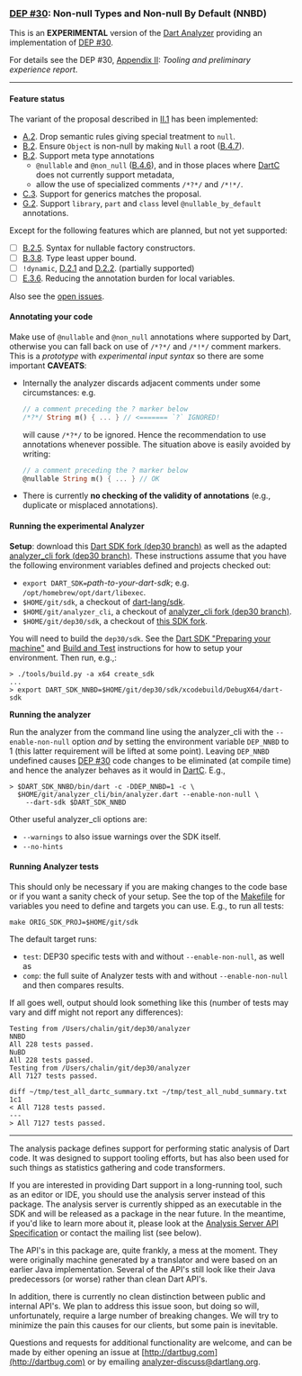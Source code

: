 ### [DEP #30][]: Non-null Types and Non-null By Default (NNBD)

This is an **EXPERIMENTAL** version of the [Dart Analyzer](https://github.com/dart-lang/sdk/tree/master/pkg/analyzer) providing an implementation of [DEP #30][].

For details see the DEP #30, [Appendix II][]: *Tooling and preliminary experience report*.

-----

#### Feature status

The variant of the proposal described in [II.1](#proposal-variant) has been implemented:

- [A.2][]. Drop semantic rules giving special treatment to `null`.
- [B.2][]. Ensure `Object` is non-null by making `Null` a root ([B.4.7](https://github.com/chalin/DEP-non-null/blob/master/doc/dep-non-null-AUTOGENERATED-DO-NOT-EDIT.md#object-not-nullable-alt)).
- [B.2][]. Support meta type annotations
    - `@nullable` and `@non_null` ([B.4.6](https://github.com/chalin/DEP-non-null/blob/master/doc/dep-non-null-AUTOGENERATED-DO-NOT-EDIT.md#type-anno-alt)), and in those places where [DartC][] does not currently support metadata, 
    - allow the use of specialized comments `/*?*/` and `/*!*/`.
- [C.3][]. Support for generics matches the proposal.
- [G.2][]. Support `library`, `part` and `class` level `@nullable_by_default` annotations.

Except for the following features which are planned, but not yet supported:

- [ ] [B.2.5](https://github.com/chalin/DEP-non-null/blob/master/doc/dep-non-null-AUTOGENERATED-DO-NOT-EDIT.md#factory-constructors). Syntax for nullable factory constructors.
- [ ] [B.3.8](https://github.com/chalin/DEP-non-null/blob/master/doc/dep-non-null-AUTOGENERATED-DO-NOT-EDIT.md#lub). Type least upper bound.
- [ ] `!dynamic`, [D.2.1](https://github.com/chalin/DEP-non-null/blob/master/doc/dep-non-null-AUTOGENERATED-DO-NOT-EDIT.md#dynamic-and-type-operators) and [D.2.2](https://github.com/chalin/DEP-non-null/blob/master/doc/dep-non-null-AUTOGENERATED-DO-NOT-EDIT.md#bang-dynamic-subtype-of). (partially supported)
- [ ] [E.3.6](https://github.com/chalin/DEP-non-null/blob/master/doc/dep-non-null-AUTOGENERATED-DO-NOT-EDIT.md#local-var-analysis). Reducing the annotation burden for local variables.

Also see the [open issues](https://github.com/chalin/sdk/issues).

#### Annotating your code

Make use of `@nullable` and `@non_null` annotations where supported by Dart, otherwise you can fall back on use of `/*?*/` and `/*!*/` comment markers. This is a _prototype_ with _experimental input syntax_ so there are some important **CAVEATS**:

- Internally the analyzer discards adjacent comments under some circumstances: e.g. 

    ```dart
    // a comment preceding the ? marker below
    /*?*/ String m() { ... } // <======= `?` IGNORED!
    ```

    will cause `/*?*/` to be ignored. Hence the recommendation to use annotations whenever possible. The situation above is easily avoided by writing:

    ```dart
    // a comment preceding the ? marker below
    @nullable String m() { ... } // OK
    ```

- There is currently **no checking of the validity of annotations** (e.g., duplicate or misplaced annotations).

#### Running the experimental Analyzer

**Setup**: download this [Dart SDK fork (dep30 branch)][chalin/sdk] as well as the adapted [analyzer_cli fork (dep30 branch)][chalin/analyzer_cli]. These instructions assume that you have the following environment variables defined and projects checked out:

- `export DART_SDK=`*path-to-your-dart-sdk*; e.g. `/opt/homebrew/opt/dart/libexec`.
- `$HOME/git/sdk`, a checkout of [dart-lang/sdk](https://github.com/dart-lang/sdk).
- `$HOME/git/analyzer_cli`, a checkout of [analyzer_cli fork (dep30 branch)][chalin/analyzer_cli].
- `$HOME/git/dep30/sdk`, a checkout of [this SDK fork][chalin/sdk].

You will need to build the `dep30/sdk`. See the [Dart SDK "Preparing your machine"](https://github.com/dart-lang/sdk/wiki/Preparing-your-machine-to-build-the-Dart-SDK) and [Build and Test](https://github.com/dart-lang/sdk/wiki/Building) instructions for how to setup your environment. Then run, e.g.,:

```shell
> ./tools/build.py -a x64 create_sdk
...
> export DART_SDK_NNBD=$HOME/git/dep30/sdk/xcodebuild/DebugX64/dart-sdk
```

**Running the analyzer**

Run the analyzer from the command line using the analyzer_cli with the `--enable-non-null` option _and_ by setting the environment variable `DEP_NNBD` to 1 (this latter requirement will be lifted at some point). Leaving `DEP_NNBD` undefined causes [DEP #30][] code changes to be eliminated (at compile time) and hence the analyzer behaves as it would in [DartC][]. E.g.,

```shell
> $DART_SDK_NNBD/bin/dart -c -DDEP_NNBD=1 -c \
  $HOME/git/analyzer_cli/bin/analyzer.dart --enable-non-null \
    --dart-sdk $DART_SDK_NNBD
```

Other useful analyzer_cli options are:

- `--warnings` to also issue warnings over the SDK itself.
- `--no-hints`

#### Running Analyzer tests

This should only be necessary if you are making changes to the code base or if you want a sanity check of your setup. See the top of the [Makefile](Makefile) for variables you need to define and targets you can use. E.g., to run all tests:

```shell
make ORIG_SDK_PROJ=$HOME/git/sdk
```

The default target runs:

- `test`: DEP30 specific tests with and without `--enable-non-null`, as well as
- `comp`: the full suite of Analyzer tests with and without `--enable-non-null` and then compares results.

If all goes well, output should look something like this (number of tests may vary and diff might not report any differences):

```shell
Testing from /Users/chalin/git/dep30/analyzer
NNBD
All 228 tests passed.
NuBD
All 228 tests passed.
Testing from /Users/chalin/git/dep30/analyzer
All 7127 tests passed.

diff ~/tmp/test_all_dartc_summary.txt ~/tmp/test_all_nubd_summary.txt
1c1
< All 7128 tests passed.
---
> All 7127 tests passed.
```

[chalin/analyzer_cli]: https://github.com/chalin/analyzer_cli/tree/dep30
[chalin/sdk]: https://github.com/chalin/sdk/tree/dep30
[DEP #30]: https://github.com/dart-lang/dart_enhancement_proposals/issues/30
[proposal]: https://github.com/chalin/DEP-non-null/blob/master/doc/dep-non-null-AUTOGENERATED-DO-NOT-EDIT.md
[proposal PDF]:https://github.com/chalin/DEP-non-null/raw/master/doc/dep-non-null.pdf
[Appendix II]: https://github.com/chalin/DEP-non-null/blob/master/doc/dep-non-null-AUTOGENERATED-DO-NOT-EDIT.md#appendix-tooling
[DartC]: https://github.com/chalin/DEP-non-null/blob/master/doc/dep-non-null-AUTOGENERATED-DO-NOT-EDIT.md#terms "Classic (i.e., current) Dart"
[II.1]: https://github.com/chalin/DEP-non-null/blob/master/doc/dep-non-null-AUTOGENERATED-DO-NOT-EDIT.md#proposal-variant
[A.2]: https://github.com/chalin/DEP-non-null/blob/master/doc/dep-non-null-AUTOGENERATED-DO-NOT-EDIT.md#non-null-types
[B.2]: https://github.com/chalin/DEP-non-null/blob/master/doc/dep-non-null-AUTOGENERATED-DO-NOT-EDIT.md#nnbd
[C.3]: https://github.com/chalin/DEP-non-null/blob/master/doc/dep-non-null-AUTOGENERATED-DO-NOT-EDIT.md#generics
[G.2]: https://github.com/chalin/DEP-non-null/blob/master/doc/dep-non-null-AUTOGENERATED-DO-NOT-EDIT.md#g-2-migration-aids
-----
The analysis package defines support for performing static analysis of Dart
code. It was designed to support tooling efforts, but has also been used for
such things as statistics gathering and code transformers.

If you are interested in providing Dart support in a long-running tool, such as
an editor or IDE, you should use the analysis server instead of this package.
The analysis server is currently shipped as an executable in the SDK and will
be released as a package in the near future. In the meantime, if you'd like to
learn more about it, please look at the
[Analysis Server API Specification](http://htmlpreview.github.io/?https://github.com/dart-lang/bleeding_edge/blob/master/dart/pkg/analysis_server/doc/api.html)
or contact the mailing list (see below).

The API's in this package are, quite frankly, a mess at the moment. They were
originally machine generated by a translator and were based on an earlier Java
implementation. Several of the API's still look like their Java predecessors
(or worse) rather than clean Dart API's.

In addition, there is currently no clean distinction between public and internal
API's. We plan to address this issue soon, but doing so will, unfortunately,
require a large number of breaking changes. We will try to minimize the pain
this causes for our clients, but some pain is inevitable.

Questions and requests for additional functionality are welcome, and can be made
by either opening an issue at
[http://dartbug.com](http://dartbug.com)
or by emailing
[analyzer-discuss@dartlang.org](https://groups.google.com/a/dartlang.org/forum/#!forum/analyzer-discuss).
